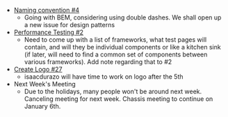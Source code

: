 * [Naming convention #4](https://github.com/jquery/css-chassis/issues/4)
	* Going with BEM, considering using double dashes.  We shall open up a new issue for design patterns
* [Performance Testing #2](https://github.com/jquery/css-framework/issues/2)
	* Need to come up with a list of frameworks, what test pages will contain, and will they be individual components or like a kitchen sink (if later, will need to find a common set of components between various frameworks).  Add note regarding that to #2
* [Create Logo #27](https://github.com/jquery/css-chassis/issues/27)
	* isaacdurazo will have time to work on logo after the 5th
* Next Week's Meeting
	* Due to the holidays, many people won't be around next week.  Canceling meeting for next week.  Chassis meeting to continue on January 6th.
